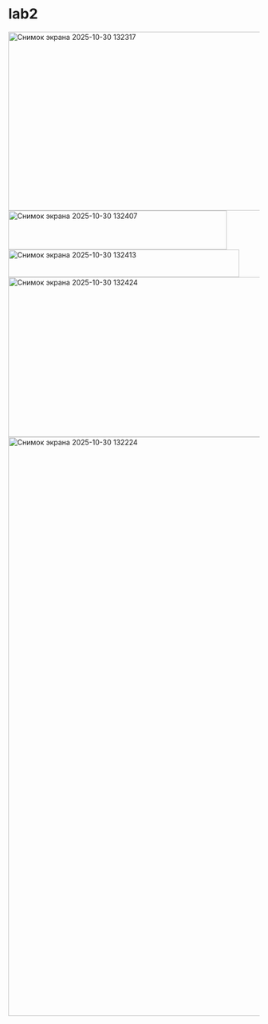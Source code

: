 # lab2
<img width="1461" height="358" alt="Снимок экрана 2025-10-30 132317" src="https://github.com/user-attachments/assets/22054f18-b375-450e-9998-cedec702e2b7" />
<img width="438" height="78" alt="Снимок экрана 2025-10-30 132407" src="https://github.com/user-attachments/assets/cc5f0282-5d9d-47bf-a515-f75894c0c7f6" />
<img width="463" height="55" alt="Снимок экрана 2025-10-30 132413" src="https://github.com/user-attachments/assets/0bf255e4-d42e-49e0-95b8-f4470eeae17c" />
<img width="1445" height="320" alt="Снимок экрана 2025-10-30 132424" src="https://github.com/user-attachments/assets/0098794c-4b39-43d0-b206-6e95a023d791" />
<img width="1878" height="1159" alt="Снимок экрана 2025-10-30 132224" src="https://github.com/user-attachments/assets/a1e8da0c-f83e-4b68-974e-c80db6ab1b5d" />

